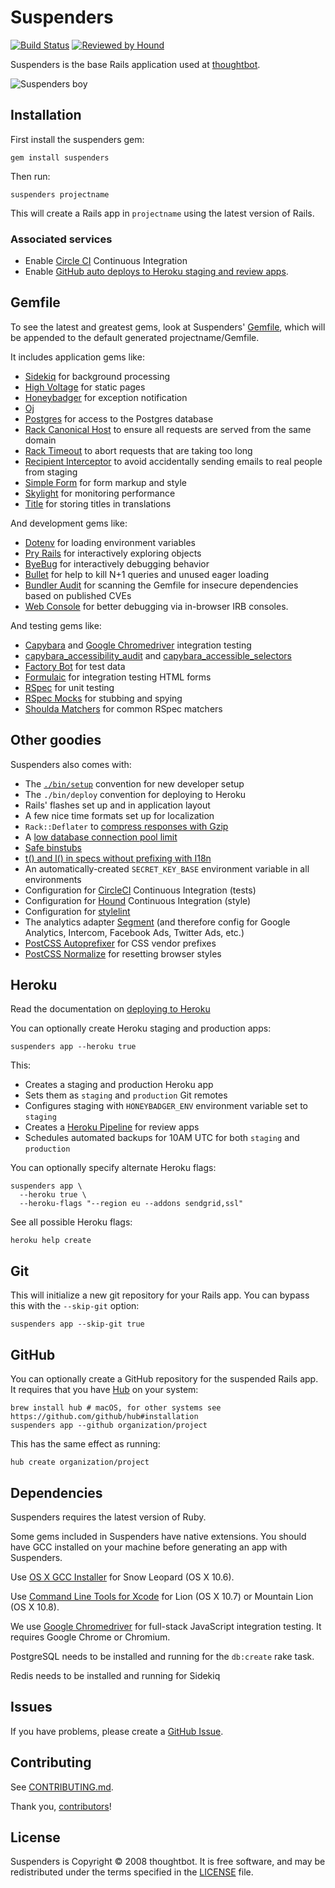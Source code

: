 # Suspenders

[![Build Status](https://github.com/thoughtbot/suspenders/actions/workflows/main.yml/badge.svg?branch=master)](https://github.com/thoughtbot/suspenders/actions)
[![Reviewed by Hound](https://img.shields.io/badge/Reviewed_by-Hound-8E64B0.svg)](https://houndci.com)

Suspenders is the base Rails application used at [thoughtbot].

  ![Suspenders boy](http://media.tumblr.com/1TEAMALpseh5xzf0Jt6bcwSMo1_400.png)

## Installation

First install the suspenders gem:

    gem install suspenders

Then run:

    suspenders projectname

This will create a Rails app in `projectname` using the latest version of Rails.

### Associated services

* Enable [Circle CI](https://circleci.com/) Continuous Integration
* Enable [GitHub auto deploys to Heroku staging and review
    apps](https://dashboard.heroku.com/apps/app-name-staging/deploy/github).

## Gemfile

To see the latest and greatest gems, look at Suspenders'
[Gemfile](templates/Gemfile.erb), which will be appended to the default
generated projectname/Gemfile.

It includes application gems like:

* [Sidekiq](https://github.com/mperham/sidekiq) for background
  processing
* [High Voltage](https://github.com/thoughtbot/high_voltage) for static pages
* [Honeybadger](https://www.honeybadger.io/?affiliate=A43uwl) for exception notification
* [Oj](http://www.ohler.com/oj/)
* [Postgres](https://github.com/ged/ruby-pg) for access to the Postgres database
* [Rack Canonical Host](https://github.com/tylerhunt/rack-canonical-host) to
  ensure all requests are served from the same domain
* [Rack Timeout](https://github.com/heroku/rack-timeout) to abort requests that are
  taking too long
* [Recipient Interceptor](https://github.com/croaky/recipient_interceptor) to
  avoid accidentally sending emails to real people from staging
* [Simple Form](https://github.com/plataformatec/simple_form) for form markup
  and style
* [Skylight](https://www.skylight.io/) for monitoring performance
* [Title](https://github.com/calebthompson/title) for storing titles in
  translations

And development gems like:

* [Dotenv](https://github.com/bkeepers/dotenv) for loading environment variables
* [Pry Rails](https://github.com/rweng/pry-rails) for interactively exploring
  objects
* [ByeBug](https://github.com/deivid-rodriguez/byebug) for interactively
  debugging behavior
* [Bullet](https://github.com/flyerhzm/bullet) for help to kill N+1 queries and
  unused eager loading
* [Bundler Audit](https://github.com/rubysec/bundler-audit) for scanning the
  Gemfile for insecure dependencies based on published CVEs
* [Web Console](https://github.com/rails/web-console) for better debugging via
  in-browser IRB consoles.

And testing gems like:

* [Capybara](https://github.com/jnicklas/capybara) and
  [Google Chromedriver]
  integration testing
* [capybara_accessibility_audit](https://github.com/thoughtbot/capybara_accessibility_audit) and
  [capybara_accessible_selectors](https://github.com/citizensadvice/capybara_accessible_selectors)
* [Factory Bot](https://github.com/thoughtbot/factory_bot) for test data
* [Formulaic](https://github.com/thoughtbot/formulaic) for integration testing
  HTML forms
* [RSpec](https://github.com/rspec/rspec) for unit testing
* [RSpec Mocks](https://github.com/rspec/rspec-mocks) for stubbing and spying
* [Shoulda Matchers](https://github.com/thoughtbot/shoulda-matchers) for common
  RSpec matchers

## Other goodies

Suspenders also comes with:

* The [`./bin/setup`][setup] convention for new developer setup
* The `./bin/deploy` convention for deploying to Heroku
* Rails' flashes set up and in application layout
* A few nice time formats set up for localization
* `Rack::Deflater` to [compress responses with Gzip][compress]
* A [low database connection pool limit][pool]
* [Safe binstubs][binstub]
* [t() and l() in specs without prefixing with I18n][i18n]
* An automatically-created `SECRET_KEY_BASE` environment variable in all
  environments
* Configuration for [CircleCI][circle] Continuous Integration (tests)
* Configuration for [Hound][hound] Continuous Integration (style)
* Configuration for [stylelint][stylelint]
* The analytics adapter [Segment][segment] (and therefore config for Google
  Analytics, Intercom, Facebook Ads, Twitter Ads, etc.)
* [PostCSS Autoprefixer][autoprefixer] for CSS vendor prefixes
* [PostCSS Normalize][normalize] for resetting browser styles

[setup]: https://robots.thoughtbot.com/bin-setup
[compress]: https://robots.thoughtbot.com/content-compression-with-rack-deflater
[pool]: https://devcenter.heroku.com/articles/concurrency-and-database-connections
[binstub]: https://github.com/thoughtbot/suspenders/pull/282
[i18n]: https://github.com/thoughtbot/suspenders/pull/304
[circle]: https://circleci.com/docs
[hound]: https://houndci.com
[stylelint]: https://stylelint.io/
[segment]: https://segment.com
[autoprefixer]: https://github.com/postcss/autoprefixer
[normalize]: https://github.com/csstools/postcss-normalize

## Heroku

Read the documentation on [deploying to Heroku][heroku deploy]

You can optionally create Heroku staging and production apps:

    suspenders app --heroku true

This:

* Creates a staging and production Heroku app
* Sets them as `staging` and `production` Git remotes
* Configures staging with `HONEYBADGER_ENV` environment variable set
  to `staging`
* Creates a [Heroku Pipeline] for review apps
* Schedules automated backups for 10AM UTC for both `staging` and `production`

[Heroku Pipeline]: https://devcenter.heroku.com/articles/pipelines
[heroku deploy]: https://github.com/thoughtbot/suspenders/blob/master/docs/heroku_deploy.md

You can optionally specify alternate Heroku flags:

    suspenders app \
      --heroku true \
      --heroku-flags "--region eu --addons sendgrid,ssl"

See all possible Heroku flags:

    heroku help create

## Git

This will initialize a new git repository for your Rails app. You can
bypass this with the `--skip-git` option:

    suspenders app --skip-git true

## GitHub

You can optionally create a GitHub repository for the suspended Rails app. It
requires that you have [Hub](https://github.com/github/hub) on your system:

    brew install hub # macOS, for other systems see https://github.com/github/hub#installation
    suspenders app --github organization/project

This has the same effect as running:

    hub create organization/project

## Dependencies

Suspenders requires the latest version of Ruby.

Some gems included in Suspenders have native extensions. You should have GCC
installed on your machine before generating an app with Suspenders.

Use [OS X GCC Installer](https://github.com/kennethreitz/osx-gcc-installer/) for
Snow Leopard (OS X 10.6).

Use [Command Line Tools for Xcode](https://developer.apple.com/downloads/index.action)
for Lion (OS X 10.7) or Mountain Lion (OS X 10.8).

We use [Google Chromedriver] for full-stack JavaScript integration testing. It
requires Google Chrome or Chromium.

[Google Chromedriver]: https://sites.google.com/a/chromium.org/chromedriver/home

PostgreSQL needs to be installed and running for the `db:create` rake task.

Redis needs to be installed and running for Sidekiq

## Issues

If you have problems, please create a
[GitHub Issue](https://github.com/thoughtbot/suspenders/issues).

## Contributing

See [CONTRIBUTING.md](CONTRIBUTING.md).

Thank you, [contributors]!

[contributors]: https://github.com/thoughtbot/suspenders/graphs/contributors

## License

Suspenders is Copyright © 2008 thoughtbot.
It is free software,
and may be redistributed under the terms specified in the [LICENSE] file.

[LICENSE]: LICENSE

<!-- START /templates/footer.md -->
<!-- END /templates/footer.md -->

[thoughtbot]: https://thoughtbot.com?utm_source=github
